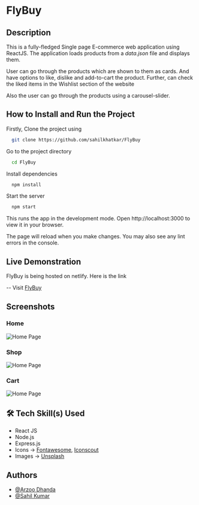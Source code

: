 # FlyBuy

## Description

This is a fully-fledged Single page E-commerce web application using ReactJS. The application loads products from a *data.json* file and displays them.

User can go through the products which are shown to them as cards. And have options to like, dislike and add-to-cart the product. Further, can check the liked items in the Wishlist section of the website

Also the user can go through the products using a carousel-slider.

## How to Install and Run the Project

Firstly, Clone the project using

```bash
  git clone https://github.com/sahilkhatkar/FlyBuy
```

Go to the project directory

```bash
  cd FlyBuy
```

Install dependencies

```bash
  npm install
```

Start the server

```bash
  npm start
```
This runs the app in the development mode.
Open http://localhost:3000 to view it in your browser.

The page will reload when you make changes.
You may also see any lint errors in the console.

## Live Demonstration

FlyBuy is being hosted on netlify.
Here is the link 

-- Visit [FlyBuy](https://flybuy-india.netlify.app/)
## Screenshots

### Home
![Home Page](https://raw.githubusercontent.com/sahilkhatkar/FlyBuy/master/public/images/Home.png)

### Shop
![Home Page](https://raw.githubusercontent.com/sahilkhatkar/FlyBuy/master/public/images/Shop.png)

### Cart
![Home Page](https://raw.githubusercontent.com/sahilkhatkar/FlyBuy/master/public/images/Cart.png)

## 🛠 Tech Skill(s) Used

- React JS
- Node.js
- Express.js
- Icons -> [Fontawesome](https://fontawesome.com/), [Iconscout](https://iconscout.com/)
- Images -> [Unsplash](https://unsplash.com/)
## Authors

- [@Arzoo Dhanda](https://github.com/Arzoodhanda)
- [@Sahil Kumar](https://github.com/sahilkhatkar)
